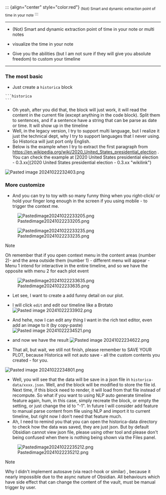 ::: {align="center" style="color:red"}
<sub>
(Not) Smart and dynamic extraction point of time in your note
</sub>
:::

------------------------------------------------------------------------

<ul>

<li>

(Not) Smart and dynamic extraction point of time in your note or multi notes
</li>

<li>

visualize the time in your note
</li>

<li>

Give you the abilities (but I am not sure if they will give you absolute freedom) to custom your timeline
</li>

</ul>

------------------------------------------------------------------------

### The most basic

- Just create a `historica` block

<!-- -->

    ```historica
    ```

- Oh yeah, after you did that, the block will just work, it will read the content in the current file (except anything in the code block). Split them to sentences, and if a sentence have a string that can be parse as date or time. It will show up in the timeline
- Well, in the legacy version, I try to support multi language, but I realize it just the technical dept, why I try to support languages that I never using. So Historica will just port only English.
- Below is the example when I try to extract the first paragraph from https://en.wikipedia.org/wiki/2020_United_States_presidential_election . You can check the example at [2020 United States presidential election - 0.3.xx](2020 United States presidential election - 0.3.xx "wikilink")

![Pasted image 20241022232403.png](index-0.3.xx-media/797817433f3fef2f1d86a8221926bf06b8c18186.png "wikilink")

### More customize
- And you can try to toy with so many funny thing when you right-click/ or hold your finger long enough in the screen if you using mobile - to trigger the context me.

<figure>
<img
src="index-0.3.xx-media/e7ba2b6607f12553621149103cb49d4095a317fb.png"
title="wikilink" alt="Pastedimage20241022233205.png" />
<figcaption
aria-hidden="true">Pastedimage20241022233205.png</figcaption>
</figure>

<figure>
<img
src="index-0.3.xx-media/256ca3b6adb235989c2f08869345720af7ad8ae6.png"
title="wikilink" alt="Pastedimage20241022233235.png" />
<figcaption
aria-hidden="true">Pastedimage20241022233235.png</figcaption>
</figure>

> [!note]
> Oh remember that if you open context menu in the content areas (number 2)- and the area outside them (number 1) - different menu will appear - Menu 1 intend for interactive in the entire timeline, and so we have the opposite with menu 2 for each plot event

<figure>
<img
src="index-0.3.xx-media/392d35c2630b63d8212f93a877fc5ba5f76588fd.png"
title="wikilink" alt="Pastedimage20241022233635.png" />
<figcaption
aria-hidden="true">Pastedimage20241022233635.png</figcaption>
</figure>

- Let see, I want to create a add funny detail on our plot.

- I will click `edit` and edit our timeline like a Brotato
  ![Pasted image 20241022233902.png](index-0.3.xx-media/87d2b4a863bd5c1d74e2f244b767a9c930045555.png "wikilink")

- And hehe, now I can edit any thing I want in the rich text editor, even add an image to it (by copy-paste)
  ![Pasted image 20241022234521.png](index-0.3.xx-media/b65c9bdd3590079d9a8c4336ba0ec59feef0ee9c.png "wikilink")

- and now we have the result
  ![Pasted image 20241022234622.png](index-0.3.xx-media/fdca692830830e22285456540f77286b7a27fa3d.png "wikilink")

- That all, but wait, we still not finish, please remember to SAVE YOUR PLOT, because Historica will not auto save - all the custom contents you created - for you.

![Pasted image 20241022234801.png](index-0.3.xx-media/e41766932d589f5a0b9ff524f6c4548bff807aaf.png "wikilink")
- Well, you will see that the data will be save in a json file in `historica-data/xxxx.json`. Well, and the block will be modified to store the file id. Next time, if this block need to render, it will load from that file instead of recompute. So what if you want to using NLP auto generate timeline feature again, hum, in this case, simply recreate the block, or empty the setting, or just change the id to "-1". In future I will consider add feature to manual parse content from file using NLP and import it to current timeline, but right now I don't need that feature much.
- Ah, I need to remind you that you can open the historica-data directory to check how the data was saved, they are just json. But by default Obsidian cannot view json file, please using other tool and please don't being confused when there is nothing being shown via the Files panel.

<figure>
<img
src="index-0.3.xx-media/89089aabfbf27cc6aa69faab66c05551c01c228f.png"
title="wikilink" alt="Pastedimage20241022235212.png" />
<figcaption
aria-hidden="true">Pastedimage20241022235212.png</figcaption>
</figure>

> [!note]
> Why I didn't implement autosave (via react-hook or similar) , because it nearly impossible due to the async nature of Obsidian. All behaviours which have side effect that can change the content of the vault, must be manual trigger by user.
